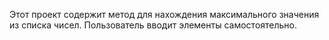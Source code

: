 Этот проект содержит метод для нахождения максимального значения из списка чисел.
Пользователь вводит элементы самостоятельно.
